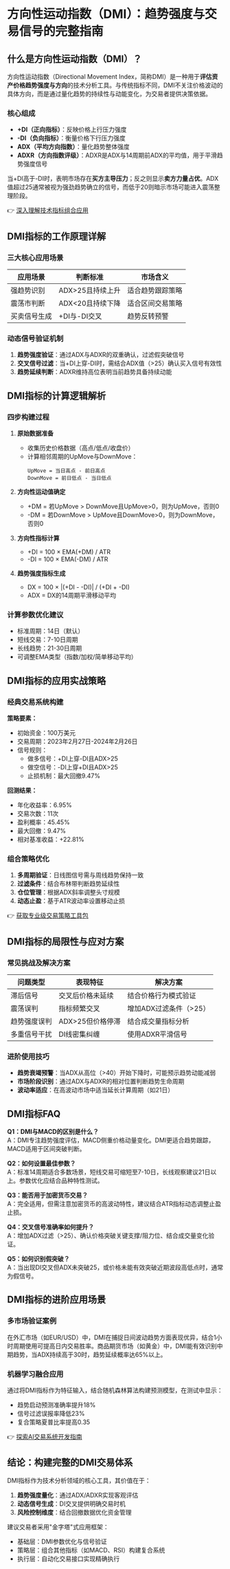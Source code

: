 # 方向性运动指数（DMI）：趋势强度与交易信号的完整指南

## 什么是方向性运动指数（DMI）？

方向性运动指数（Directional Movement Index，简称DMI）是一种用于**评估资产价格趋势强度与方向**的技术分析工具。与传统指标不同，DMI不关注价格波动的具体方向，而是通过量化趋势的持续性与动能变化，为交易者提供决策依据。

### 核心组成
- **+DI（正向指标）**：反映价格上行压力强度
- **-DI（负向指标）**：衡量价格下行压力强度
- **ADX（平均方向指数）**：量化趋势整体强度
- **ADXR（方向指数评级）**：ADXR是ADX与14周期前ADX的平均值，用于平滑趋势强度信号

当+DI高于-DI时，表明市场存在**买方主导压力**；反之则显示**卖方力量占优**。ADX值超过25通常被视为强劲趋势确立的信号，而低于20则暗示市场可能进入震荡整理阶段。

👉 [深入理解技术指标组合应用](https://bit.ly/okx_welcome)

## DMI指标的工作原理详解

### 三大核心应用场景
| 应用场景 | 判断标准 | 市场含义 |
|---------|---------|---------|
| 强趋势识别 | ADX>25且持续上升 | 适合趋势跟踪策略 |
| 震荡市判断 | ADX<20且持续下降 | 适合区间交易策略 |
| 买卖信号生成 | +DI与-DI交叉 | 趋势反转预警 |

### 动态信号验证机制
1. **趋势强度验证**：通过ADX与ADXR的双重确认，过滤假突破信号
2. **交叉信号过滤**：当+DI上穿-DI时，需结合ADX值（>25）确认买入信号有效性
3. **趋势延续判断**：ADXR维持高位表明当前趋势具备持续动能

## DMI指标的计算逻辑解析

### 四步构建过程
1. **原始数据准备**
   - 收集历史价格数据（高点/低点/收盘价）
   - 计算相邻周期的UpMove与DownMove：
     ```
     UpMove = 当日高点 - 前日高点
     DownMove = 前日低点 - 当日低点
     ```

2. **方向性运动值确定**
   - +DM = 若UpMove > DownMove且UpMove>0，则为UpMove，否则0
   - -DM = 若DownMove > UpMove且DownMove>0，则为DownMove，否则0

3. **方向性指标计算**
   - +DI = 100 × EMA(+DM) / ATR
   - -DI = 100 × EMA(-DM) / ATR

4. **趋势强度指标生成**
   - DX = 100 × |(+DI - -DI)| / (+DI + -DI)
   - ADX = DX的14周期平滑移动平均

### 计算参数优化建议
- 标准周期：14日（默认）
- 短线交易：7-10日周期
- 长线趋势：21-30日周期
- 可调整EMA类型（指数/加权/简单移动平均）

## DMI指标的应用实战策略

### 经典交易系统构建
**策略要素：**
- 初始资金：100万美元
- 交易周期：2023年2月27日-2024年2月26日
- 信号规则：
  - 做多信号：+DI上穿-DI且ADX>25
  - 做空信号：-DI上穿+DI且ADX>25
  - 止损机制：最大回撤9.47%

**回测结果：**
- 年化收益率：6.95%
- 交易次数：11次
- 盈利概率：45.45%
- 最大回撤：9.47%
- 相对基准收益：+22.81%

### 组合策略优化
1. **多周期验证**：日线图信号需与周线趋势保持一致
2. **过滤条件**：结合布林带判断趋势延续性
3. **仓位管理**：根据ADX斜率调整头寸规模
4. **动态止盈**：基于ATR波动率设置移动止损

👉 [获取专业级交易策略工具包](https://bit.ly/okx_welcome)

## DMI指标的局限性与应对方案

### 常见挑战及解决方案
| 问题类型 | 表现特征 | 解决方案 |
|---------|---------|---------|
| 滞后信号 | 交叉后价格未延续 | 结合价格行为模式验证 |
| 震荡误判 | 指标频繁交叉 | 增加ADX过滤条件（>25） |
| 趋势强度误判 | ADX>25但价格停滞 | 结合成交量指标分析 |
| 多重信号干扰 | DI线密集纠缠 | 使用ADXR平滑信号 |

### 进阶使用技巧
- **趋势衰竭预警**：当ADX从高位（>40）开始下降时，可能预示趋势动能减弱
- **市场阶段识别**：通过ADX与ADXR的相对位置判断趋势生命周期
- **波动率适应**：在高波动市场中适当延长计算周期（如21日）

## DMI指标FAQ

**Q1：DMI与MACD的区别是什么？**  
A：DMI专注趋势强度评估，MACD侧重价格动量变化。DMI更适合趋势跟踪，MACD适用于区间突破判断。

**Q2：如何设置最佳参数？**  
A：标准14周期适合多数场景，短线交易可缩短至7-10日，长线观察建议21日以上。参数优化应结合品种特性测试。

**Q3：能否用于加密货币交易？**  
A：完全适用，但需注意加密货币的高波动特性，建议结合ATR指标动态调整止盈止损。

**Q4：交叉信号准确率如何提升？**  
A：增加ADX过滤（>25）、确认价格突破关键支撑/阻力位、结合成交量变化验证。

**Q5：如何识别假突破？**  
A：当出现DI交叉但ADX未突破25，或价格未能有效突破近期波段高低点时，通常为假信号。

## DMI指标的进阶应用场景

### 多市场验证案例
在外汇市场（如EUR/USD）中，DMI在捕捉日间波动趋势方面表现优异，结合1小时周期使用可提高日内交易胜率。商品期货市场（如黄金）中，DMI能有效识别中期趋势，当ADX持续高于30时，趋势延续概率达65%以上。

### 机器学习融合应用
通过将DMI指标作为特征输入，结合随机森林算法构建预测模型，在测试中显示：
- 趋势启动预测准确率提升18%
- 信号过滤误报率降低23%
- 复合策略夏普比率提高0.35

👉 [探索AI交易系统开发指南](https://bit.ly/okx_welcome)

## 结论：构建完整的DMI交易体系

DMI指标作为技术分析领域的核心工具，其价值在于：
1. **趋势强度量化**：通过ADX/ADXR实现客观评估
2. **动态信号生成**：DI交叉提供明确交易时机
3. **风险控制维度**：结合回撤数据优化资金管理

建议交易者采用"金字塔"式应用框架：
- 基础层：DMI参数优化与信号验证
- 策略层：组合其他指标（如MACD、RSI）构建复合系统
- 执行层：自动化交易接口实现精确执行
